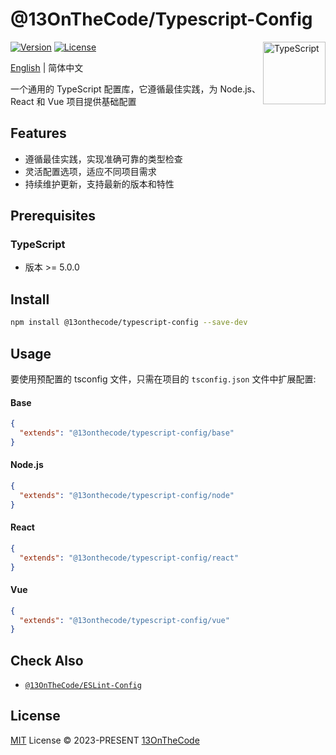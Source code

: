 # @13OnTheCode/Typescript-Config

<img src="https://github-production-user-asset-6210df.s3.amazonaws.com/137921275/258572450-d0a2270e-45ad-4ed4-aed0-b5c0a2eea988.svg" width="100" height="100" align="right" alt="TypeScript" />

[![Version](https://img.shields.io/npm/v/@13onthecode/typescript-config?color=1976d2&label=)](https://www.npmjs.com/package/@13onthecode/typescript-config)
[![License](https://img.shields.io/npm/l/@13onthecode/typescript-config?color=1976d2&label=)](LICENSE.md)

[English](README.md) | 简体中文

一个通用的 TypeScript 配置库，它遵循最佳实践，为 Node.js、React 和 Vue 项目提供基础配置

## Features
- 遵循最佳实践，实现准确可靠的类型检查
- 灵活配置选项，适应不同项目需求
- 持续维护更新，支持最新的版本和特性

## Prerequisites

### TypeScript
- 版本 >= 5.0.0

## Install

```bash
npm install @13onthecode/typescript-config --save-dev
```

## Usage

要使用预配置的 tsconfig 文件，只需在项目的 `tsconfig.json` 文件中扩展配置:

#### Base

```json
{
  "extends": "@13onthecode/typescript-config/base"
}
```

#### Node.js

```json
{
  "extends": "@13onthecode/typescript-config/node"
}
```

#### React

```json
{
  "extends": "@13onthecode/typescript-config/react"
}
```

#### Vue

```json
{
  "extends": "@13onthecode/typescript-config/vue"
}
```

## Check Also
- [`@13OnTheCode/ESLint-Config`](https://github.com/13OnTheCode/eslint-config)

## License

[MIT](LICENSE.md) License &copy; 2023-PRESENT [13OnTheCode](https://github.com/13OnTheCode)
